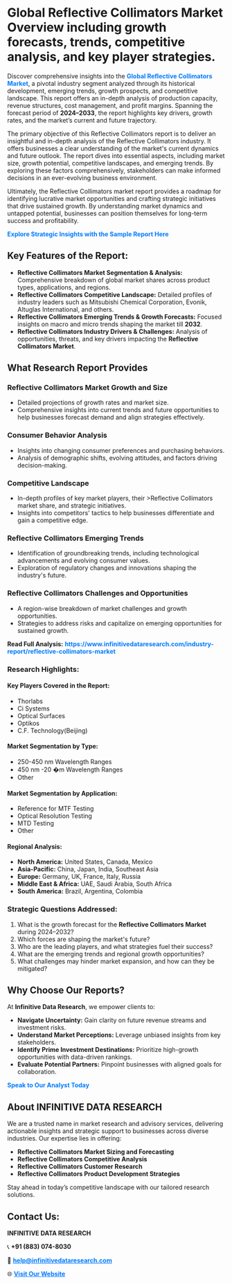 <h1>Global Reflective Collimators Market Overview including growth forecasts, trends, competitive analysis, and key player strategies.</h1>
<p>
Discover comprehensive insights into the 
<a href="https://www.infinitivedataresearch.com/industry-report/reflective-collimators-market" rel="dofollow" style="color: #007BFF; text-decoration: none;"><strong>Global Reflective Collimators Market</strong></a>, a pivotal industry segment analyzed through its historical development, emerging trends, growth prospects, and competitive landscape. This report offers an in-depth analysis of production capacity, revenue structures, cost management, and profit margins. Spanning the forecast period of <strong>2024–2033</strong>, the report highlights key drivers, growth rates, and the market’s current and future trajectory.
</p>
<p>
The primary objective of this Reflective Collimators report is to deliver an insightful and in-depth analysis of the Reflective Collimators industry. It offers businesses a clear understanding of the market's current dynamics and future outlook. The report dives into essential aspects, including market size, growth potential, competitive landscapes, and emerging trends. By exploring these factors comprehensively, stakeholders can make informed decisions in an ever-evolving business environment.
</p>
<p>
Ultimately, the Reflective Collimators market report provides a roadmap for identifying lucrative market opportunities and crafting strategic initiatives that drive sustained growth. By understanding market dynamics and untapped potential, businesses can position themselves for long-term success and profitability.
</p>
<p>
<a href="https://www.infinitivedataresearch.com/request-sample/reportId=106752" style="color: #007BFF; text-decoration: none;"><strong>Explore Strategic Insights with the Sample Report Here</strong></a>
</p>

<h2>Key Features of the Report:</h2>
<ul>
<li><strong>Reflective Collimators Market Segmentation & Analysis:</strong> Comprehensive breakdown of global market shares across product types, applications, and regions.</li>
<li><strong>Reflective Collimators Competitive Landscape:</strong> Detailed profiles of industry leaders such as Mitsubishi Chemical Corporation, Evonik, Altuglas International, and others.</li>
<li><strong>Reflective Collimators Emerging Trends & Growth Forecasts:</strong> Focused insights on macro and micro trends shaping the market till <strong>2032</strong>.</li>
<li><strong>Reflective Collimators Industry Drivers & Challenges:</strong> Analysis of opportunities, threats, and key drivers impacting the <strong>Reflective Collimators Market</strong>.</li>
</ul>

<h2>What Research Report Provides</h2>
<h3>Reflective Collimators Market Growth and Size</h3>
<ul>
<li>Detailed projections of growth rates and market size.</li>
<li>Comprehensive insights into current trends and future opportunities to help businesses forecast demand and align strategies effectively.</li>
</ul>

<h3>Consumer Behavior Analysis</h3>
<ul>
<li>Insights into changing consumer preferences and purchasing behaviors.</li>
<li>Analysis of demographic shifts, evolving attitudes, and factors driving decision-making.</li>
</ul>

<h3>Competitive Landscape</h3>
<ul>
<li>In-depth profiles of key market players, their >Reflective Collimators market share, and strategic initiatives.</li>
<li>Insights into competitors' tactics to help businesses differentiate and gain a competitive edge.</li>
</ul>

<h3>Reflective Collimators Emerging Trends</h3>
<ul>
<li>Identification of groundbreaking trends, including technological advancements and evolving consumer values.</li>
<li>Exploration of regulatory changes and innovations shaping the industry's future.</li>
</ul>

<h3>Reflective Collimators Challenges and Opportunities</h3>
<ul>
<li>A region-wise breakdown of market challenges and growth opportunities.</li>
<li>Strategies to address risks and capitalize on emerging opportunities for sustained growth.</li>
</ul>
<p><strong>Read Full Analysis:</strong> <a href="https://www.infinitivedataresearch.com/industry-report/reflective-collimators-market" rel="dofollow" style="color: #007BFF; text-decoration: none;"><strong>https://www.infinitivedataresearch.com/industry-report/reflective-collimators-market</strong></a></p>
<h3>Research Highlights:</h3>
<h4>Key Players Covered in the Report:</h4>
<ul><li>Thorlabs</li><li>Ci Systems</li><li>Optical Surfaces</li><li>Optikos</li><li>C.F. Technology(Beijing)</li></ul>
<h4>Market Segmentation by Type:</h4>
<ul><li>250-450 nm Wavelength Ranges</li><li>450 nm -20 �m Wavelength Ranges</li><li>Other</li></ul>
<h4>Market Segmentation by Application:</h4>
<ul><li>Reference for MTF Testing</li><li>Optical Resolution Testing</li><li>MTD Testing</li><li>Other</li></ul>

<h4>Regional Analysis:</h4>
<ul>
<li><strong>North America:</strong> United States, Canada, Mexico</li>
<li><strong>Asia-Pacific:</strong> China, Japan, India, Southeast Asia</li>
<li><strong>Europe:</strong> Germany, UK, France, Italy, Russia</li>
<li><strong>Middle East & Africa:</strong> UAE, Saudi Arabia, South Africa</li>
<li><strong>South America:</strong> Brazil, Argentina, Colombia</li>
</ul>

<h3>Strategic Questions Addressed:</h3>
<ol>
<li>What is the growth forecast for the <strong>Reflective Collimators Market</strong> during 2024–2032?</li>
<li>Which forces are shaping the market's future?</li>
<li>Who are the leading players, and what strategies fuel their success?</li>
<li>What are the emerging trends and regional growth opportunities?</li>
<li>What challenges may hinder market expansion, and how can they be mitigated?</li>
</ol>

<h2>Why Choose Our Reports?</h2>
<p>At <strong>Infinitive Data Research</strong>, we empower clients to:</p>
<ul>
<li><strong>Navigate Uncertainty:</strong> Gain clarity on future revenue streams and investment risks.</li>
<li><strong>Understand Market Perceptions:</strong> Leverage unbiased insights from key stakeholders.</li>
<li><strong>Identify Prime Investment Destinations:</strong> Prioritize high-growth opportunities with data-driven rankings.</li>
<li><strong>Evaluate Potential Partners:</strong> Pinpoint businesses with aligned goals for collaboration.</li>
</ul>
<p><a href="https://www.infinitivedataresearch.com/industry-report/reflective-collimators-market" rel="dofollow" style="color: #007BFF; text-decoration: none;"><strong>Speak to Our Analyst Today</strong></a></p>

<h2>About INFINITIVE DATA RESEARCH</h2>
<p>We are a trusted name in market research and advisory services, delivering actionable insights and strategic support to businesses across diverse industries. Our expertise lies in offering:</p>
<ul>
<li><strong>Reflective Collimators Market Sizing and Forecasting</strong></li>
<li><strong>Reflective Collimators Competitive Analysis</strong></li>
<li><strong>Reflective Collimators Customer Research</strong></li>
<li><strong>Reflective Collimators Product Development Strategies</strong></li>
</ul>
<p>Stay ahead in today’s competitive landscape with our tailored research solutions.</p>

<h2>Contact Us:</h2>
<p><strong>INFINITIVE DATA RESEARCH</strong></p>
<p>📞 <strong>+91 (883) 074-8030</strong></p>
<p>📧 <strong><a href="mailto:help@infinitivedataresearch.com" style="color: #007BFF;">help@infinitivedataresearch.com</a></strong></p>
<p>🌐 <strong><a href="https://www.infinitivedataresearch.com" rel="dofollow" style="color: #007BFF;">Visit Our Website</a></strong></p>